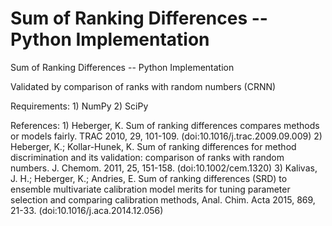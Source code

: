 # Sum of Ranking Differences -- Python Implementation
Sum of Ranking Differences -- Python Implementation

Validated by comparison of ranks with random numbers (CRNN)

Requirements:
    1) NumPy
    2) SciPy

References:
    1) Heberger, K. Sum of ranking differences compares methods or models fairly. TRAC 2010, 29, 101-109.
        (doi:10.1016/j.trac.2009.09.009)
    2) Heberger, K.; Kollar-Hunek, K. Sum of ranking differences for method discrimination and its validation:
        comparison of ranks with random numbers. J. Chemom. 2011, 25, 151-158.
        (doi:10.1002/cem.1320)
    3) Kalivas, J. H.; Heberger, K.; Andries, E. Sum of ranking differences (SRD) to ensemble multivariate
        calibration model merits for tuning parameter selection and comparing calibration methods, Anal. Chim. Acta
        2015, 869, 21-33.
        (doi:10.1016/j.aca.2014.12.056)
